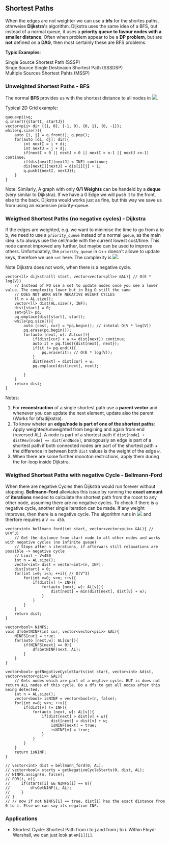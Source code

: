 ## Shortest Paths

When the edges are not weighter we can use a **bfs** for the shortes paths, othrweise **Dijkstra**'s algorithm.
Dijkstra uses the same idea of a BFS, but instead of a normal queue, it uses a **priority queue to favour nodes with a smaller distance**.
Often when problem appear to be a **DP problem**, but are **not** defined on a **DAG**, then most certainly these are BFS problems.

**Typic Examples**:

Single Source Shortest Path (SSSP) </br>
Singe Source Single Destinaion Shortest Path (SSSDSP) </br>
Multiple Sources Shortest Pahts (MSSP) </br>

### Unweighted Shortest Paths - BFS

The normal **BFS** provides us with the shortest distance to all nodes in <img src="https://render.githubusercontent.com/render/math?math=O(V %2B E)">.

Typical 2D Grid example:
```
queue<pii>q; 
q.insert({startI, startJ})
vector<pii> dir {{1, 0}, {-1, 0}, {0, 1}, {0, -1}};
while(q.size()){
    auto [i, j] = q.front(); q.pop();
    for(auto [di, dj]: dir){
        int nextI = i + di;
        int nextJ = j + dj;
        if(nextI < 0 || nextJ < 0 || nextI > n-1 || nextJ >n-1) continue;
        if(dis[nextI][nextJ] < INF) continue;
        dis[nextI][nextJ] = dis[i][j] + 1;
        q.push({nextI, nextJ});
    }
}
```

Note: Similarly, A graph with only **0/1 Weights** can be handeld by a **deque** (very similar to Dijkstra). If we have a 0 Edge we will push it to the front, else to the back. Dijkstra would works just as fine, but this way we save us from using an expensive priority-queue.



### Weigthed Shortest Paths (no negative cycles) - Dijkstra

If the edges are weighted, e.g. we want to minimise the time to go from a to b, we need to use a `priority_queue` instead of a normal `queue`, as the main idea is to always use the cell/node with the current lowest cost/time. This node cannot improved any further, but maybe can be used to improve others.
Unfortunately, the `priority_queue` in c++ doesn't allowe to update keys, therefore we use `set` here. The complexity is <img src="https://render.githubusercontent.com/render/math?math=O((V %2B E) \log V)">.

Note Dijkstra does not work, when there is a negative cycle.


```
vector<ll> dijkstra(ll start, vector<vector<pll>> &AL){ // O(E * log(V))
    // Instead of PQ use a set to update nodes once you see a lower value. The complexity lower but in Big O still the same
    // DOES NOT WORK WITH NEGATIVE WEIGHT CYCLES
    ll n = AL.size();
    vector<ll> dist(AL.size(), INF);
    dist[start] = 0;
    set<pll> pq;
    pq.emplace(dist[start], start);
    while(pq.size()){
        auto [cost, cur] = *pq.begin(); // intotal O(V * log(V))
        pq.erase(pq.begin());
        for(auto [next, w]: AL[cur]){
            if(dist[cur] + w >= dist[next]) continue;
            auto it = pq.find({dist[next], next});
            if(it != pq.end()){
                pq.erase(it); // O(E * log(V));
            }
            dist[next] = dist[cur] + w;
            pq.emplace(dist[next], next);

        }
    }
    return dist;
}
```

Notes:
1. For **reconstruction** of a single shortest path use a **parent vector** and whenever you can update the next element, update also the parent (Works for bfs/dijkstra).
2. To know wheter an **edge/node is part of one of the shortest paths**: Apply weighted/unweighted from begining and again from end (reversed AL).
A node is part of a shortest path if `dist[node] + distRev[node] == dist[endNode]`, analogously an edge is part of a shortest path if both connected nodes are part of the shortest path + the difference in between both `dist` values is the weight of the edge `w`.
3. When there are some further monoton restrictions, apply them during the for-loop inside Dijkstra.

### Weigthed Shortest Paths with negative Cycle - Bellmann-Ford
When there are negative Cycles then Dijkstra would run forever without stopping. **Bellmann-Ford** alleviates this issue by running the **exact amount** of **iterations** needed to calculate the shortest path from the rooot to any other node, assuming there are no negative cycles. To check if there is a negative cycle, another single iteration can be made. If any weight improves, then there is a negative cycle. The algorithm runs in <img src="https://render.githubusercontent.com/render/math?math=O(V^3)"> and therfore requires a `V <= 450`.

```
vector<int> bellmann_ford(int start, vector<vector<pii>> &AL){ // O(V^3)
    // Get the distance from start node to all other nodes and works with negative cycles (no infinite queue)
    // Stops after n iterations, if afterwars still relaxations are possible -> negative cycle
    // Limit ~ V<450
    int n = AL.size();
    vector<int> dist = vector<int>(n, INF);
    dist[start] = 0;
    for(int i=0; i<n; ++i){ // O(V^3)
        for(int v=0; v<n; ++v){
            if(dist[v] != INF){
                for(auto [next, w]: AL[v]){
                    dist[next] = min(dist[next], dist[v] + w);
                }
            }
        }
    }
    return dist;
}

vector<bool> NINFS;
void dfsGetNINF(int cur, vector<vector<pii>> &AL){
    NINFS[cur] = true;
    for(auto [next,w]: AL[cur]){
        if(NINFS[next] == 0){
            dfsGetNINF(next, AL);
        }
    }
}

vector<bool> getNegativeCycleStarts(int start, vector<int> &dist, vector<vector<pii>> &AL){
    // Gets nodes which are part of a negtive cycle. BUT is does not return ALL nodes of this cycle. Do a dfs to get all nodes after this being detected.
    int n = AL.size();
    vector<bool> isNINF = vector<bool>(n, false);
    for(int v=0; v<n; ++v){
        if(dist[v] != INF){
            for(auto [next, w]: AL[v]){
                if(dist[next] > dist[v] + w){
                    dist[next] = dist[v] + w;
                    isNINF[next] = true;
                    isNINF[v] = true;
                }
            }
        }
    }
    return isNINF;
}

// vector<int> dist = bellmann_ford(0, AL);
// vector<bool> starts = getNegativeCycleStarts(0, dist, AL);
// NINFS.assign(n, false);
// FOR(i, n){
//     if(starts[i] && NINFS[i] == 0){
//         dfsGetNINF(i, AL);
//     }
// }
// // now if not NINFS[i] == true, dist[i] has the exact distance from 0 to i. Else we can say its negative INF.

```




### Applications
- Shortest Cycle: Shortest Path from i to j and from j to i. Within Floyd-Warshall, we can just look at `AM[i][i]`.


